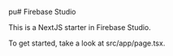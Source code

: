 pu# Firebase Studio

This is a NextJS starter in Firebase Studio.

To get started, take a look at src/app/page.tsx.
